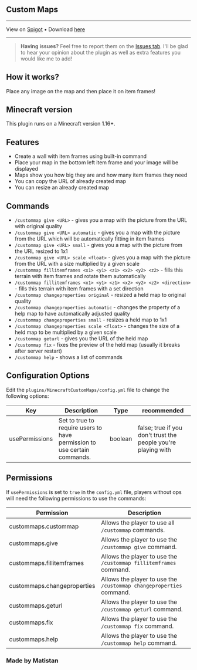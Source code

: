 ## Custom Maps

---

View on [Spigot](https://www.spigotmc.org/resources/custom-maps.109576/) •
Download [here](https://github.com/Matistan/MinecraftCustomMaps/releases)

---

> **Having issues?** Feel free to report them on the [Issues tab](https://github.com/Matistan/MinecraftCustomMaps/issues). I'll be glad to hear your opinion about the plugin as well as extra features you would like me to add!

## How it works?

Place any image on the map and then place it on item frames!

## Minecraft version

This plugin runs on a Minecraft version 1.16+.

## Features

- Create a wall with item frames using built-in command
- Place your map in the bottom left item frame and your image will be displayed
- Maps show you how big they are and how many item frames they need
- You can copy the URL of already created map
- You can resize an already created map

## Commands
- `/custommap give <URL>` - gives you a map with the picture from the URL with original quality
- `/custommap give <URL> automatic` - gives you a map with the picture from the URL which will be automatically fitting in item frames
- `/custommap give <URL> small` - gives you a map with the picture from the URL resized to 1x1
- `/custommap give <URL> scale <float>` - gives you a map with the picture from the URL with a size multiplied by a given scale
- `/custommap fillitemframes <x1> <y1> <z1> <x2> <y2> <z2>` - fills this terrain with item frames and rotate them automatically
- `/custommap fillitemframes <x1> <y1> <z1> <x2> <y2> <z2> <direction>` - fills this terrain with item frames with a set direction
- `/custommap changeproperties original` - resized a held map to original quality
- `/custommap changeproperties automatic` - changes the property of a help map to have automatically adjusted quality
- `/custommap changeproperties small` - resizes a held map to 1x1
- `/custommap changeproperties scale <float>` - changes the size of a held map to be multiplied by a given scale
- `/custommap geturl` - gives you the URL of the held map
- `/custommap fix` - fixes the preview of the held map (usually it breaks after server restart)
- `/custommap help` - shows a list of commands

## Configuration Options

Edit the `plugins/MinecraftCustomMaps/config.yml` file to change the following options:

| Key            | Description                                                              | Type    | recommended                                                   |
|----------------|--------------------------------------------------------------------------|---------|---------------------------------------------------------------|
| usePermissions | Set to true to require users to have permission to use certain commands. | boolean | false; true if you don't trust the people you're playing with |

## Permissions

If `usePermissions` is set to `true` in the `config.yml` file, players without ops will need the following permissions to use the commands:

| Permission                  | Description                                                         |
|-----------------------------|---------------------------------------------------------------------|
| custommaps.custommap        | Allows the player to use all `/custommap` commands.                 |
| custommaps.give             | Allows the player to use the `/custommap give` command.             |
| custommaps.fillitemframes   | Allows the player to use the `/custommap fillitemframes` command.   |
| custommaps.changeproperties | Allows the player to use the `/custommap changeproperties` command. |
| custommaps.geturl           | Allows the player to use the `/custommap geturl` command.           |
| custommaps.fix              | Allows the player to use the `/custommap fix` command.              |
| custommaps.help             | Allows the player to use the `/custommap help` command.             |

### Made by Matistan